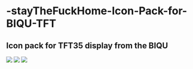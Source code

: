 # -stayTheFuckHome-Icon-Pack-for-BIQU-TFT
## Icon pack for TFT35 display from the BIQU 
![](https://theveel.com/wp-content/uploads/2020/03/20200318_215143-scaled-e1584567759284.jpg)
![](https://theveel.com/wp-content/uploads/2020/03/960.jpg)
![](https://theveel.com/wp-content/uploads/2020/03/theveelCom_20200328_125253.jpg)
